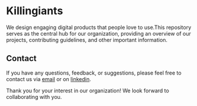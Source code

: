 # Killingiants

We design engaging digital products that people love to use.This repository serves as the central hub for our organization, providing an overview of our projects, contributing guidelines, and other important information.

## Contact

If you have any questions, feedback, or suggestions, please feel free to contact us via [email](charlottabade.pro@gmail.com) or on [linkedin]().

Thank you for your interest in our organization! We look forward to collaborating with you.
